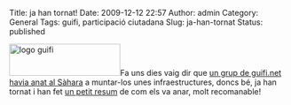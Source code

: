 Title: ja han tornat!
Date: 2009-12-12 22:57
Author: admin
Category: General
Tags: guifi, participació ciutadana
Slug: ja-han-tornat
Status: published

<img src="http://gil.badall.net/wp-content/uploads/2007/10/logo-guifi.png" title="logo guifi" class="alignright size-full wp-image-220" width="200" height="58" alt="logo guifi" />Fa uns dies vaig dir que [un grup de guifi.net havia anat al Sàhara](http://gil.badall.net/?p=747) a muntar-los unes infraestructures, doncs bé, ja han tornat i han fet [un petit resum](http://guifi.net/node/26855) de com els va anar, molt recomanable!
